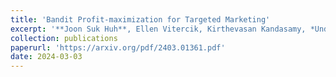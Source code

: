```yaml
---
title: 'Bandit Profit-maximization for Targeted Marketing'
excerpt: '**Joon Suk Huh**, Ellen Vitercik, Kirthevasan Kandasamy, *Under review*, 2024. [PDF](https://arxiv.org/pdf/2403.01361.pdf)'
collection: publications
paperurl: 'https://arxiv.org/pdf/2403.01361.pdf'
date: 2024-03-03
---
```

